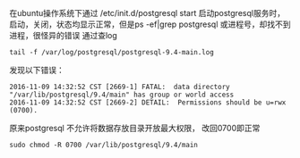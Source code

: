 在ubuntu操作系统下通过 /etc/init.d/postgresql start 启动postgresql服务时，启动，关闭，状态均显示正常，但是ps -ef|grep postgresql   或进程号，却找不到进程，很怪异的错误
通过查log
```
tail -f /var/log/postgresql/postgresql-9.4-main.log
```
发现以下错误：
```
2016-11-09 14:32:52 CST [2669-1] FATAL:  data directory "/var/lib/postgresql/9.4/main" has group or world access
2016-11-09 14:32:52 CST [2669-2] DETAIL:  Permissions should be u=rwx (0700).

```
原来postgresql 不允许将数据存放目录开放最大权限， 改回0700即正常
```
sudo chmod -R 0700 /var/lib/postgresql/9.4/main
```
[comment]: <tags> (postgresql)
[comment]: <description> (postgresql启动失败的解决方法)
[comment]: <title> (postgresql 启动失败)
[comment]: <author> (夏洛之枫)